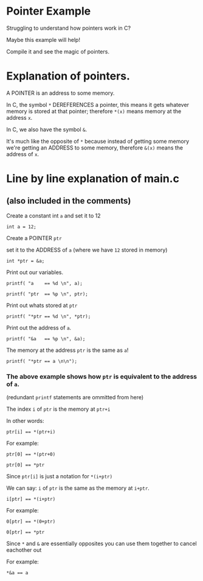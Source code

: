 
# Pointer Example
Struggling to understand how pointers work in C?


Maybe this example will help!


Compile it and see the magic of pointers.


# Explanation of pointers.

A POINTER is an address to some memory.

In C, the symbol `*` DEREFERENCES a pointer,
this means it gets whatever memory is stored at that pointer;
therefore `*(x)` means memory at the address `x`.

In C, we also have the symbol `&`.

It's much like the opposite of `*` because
instead of getting some memory we're getting
an ADDRESS to some memory, therefore
`&(x)` means the address of `x`.
	
# Line by line explanation of main.c
## (also included in the comments)

Create a constant int `a` and set it to 12


`int a = 12;`

Create a POINTER `ptr`


set it to the ADDRESS of `a` (where we have `12` stored in memory)


`int *ptr = &a;`

Print out our variables.


`printf( "a    == %d \n", a);`


`printf( "ptr  == %p \n", ptr);`


Print out whats stored at `ptr`


`printf( "*ptr == %d \n", *ptr);`


Print out the address of `a`.


`printf( "&a   == %p \n", &a);`


The memory at the address `ptr` is the same as `a`!


`printf( "*ptr == a \n\n");`


### The above example shows how `ptr` is equivalent to the address of `a`. 

(redundant `printf` statements are ommitted from here)


The index `i` of `ptr` is the memory at `ptr+i`


In other words:


`ptr[i] == *(ptr+i)` 


For example:


`ptr[0] == *(ptr+0)`


`ptr[0] == *ptr`

Since `ptr[i]` is just a notation for `*(i+ptr)`


We can say: `i` of `ptr` is the same as the memory at `i+ptr`.


`i[ptr] == *(i+ptr)`


For example:


`0[ptr] == *(0+ptr)`


`0[ptr] == *ptr`

Since `*` and `&` are essentially opposites you can use them together to cancel eachother out


For example:


`*&a == a`